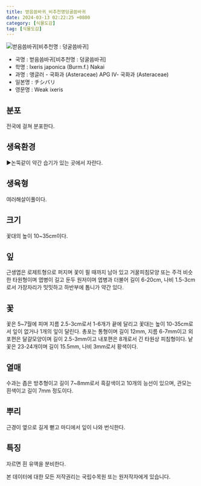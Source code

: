 ```yaml
---
title: 벋음씀바귀_비추천명덩굴씀바귀
date: 2024-03-13 02:22:25 +0800
category: [식물도감]
tag: [식물도감]
---
```




![벋음씀바귀[비추천명 : 덩굴씀바귀]](/fileUpload/plants/basic/Compositae/Ixeris/2747/1_th2.JPG)
- 국명 : 벋음씀바귀[비추천명 : 덩굴씀바귀]
- 학명 : Ixeris japonica (Burm.f.) Nakai
- 과명 : 앵글러 - 국화과 (Asteraceae) APG Ⅳ- 국화과 (Asteraceae)
- 일본명 : チシバリ
- 영문명 : Weak ixeris


## 분포
전국에 걸쳐 분포한다.
## 생육환경
▶논뚝같이 약간 습기가 있는 곳에서 자란다.
## 생육형
여러해살이풀이다.
## 크기
꽃대의 높이 10~35cm이다.
## 잎
근생엽은 로제트형으로 퍼지며 꽃이 필 때까지 남아 있고 거꿀피침모양 또는 주걱 비슷한 타원형이며 엽병이 길고 둔두 원저이며 엽병과 더불어 길이 6-20cm, 나비 1.5-3cm로서 가장자리가 밋밋하고 하반부에 톱니가 약간 있다.
## 꽃
꽃은 5~7월에 피며 지름 2.5-3cm로서 1-6개가 끝에 달리고 꽃대는 높이 10-35cm로서 잎이 없거나 1개의 잎이 달린다. 총포는 통형이며 길이 12mm, 지름 6-7mm이고 외포편은 달걀모양이며 길이 2.5-3mm이고 내포편은 8개로서 긴 타원상 피침형이다. 낱꽃은 23-24개이며 길이 15.5mm, 나비 3mm로서 황색이다.
## 열매
수과는 좁은 방추형이고 길이 7~8mm로서 흑갈색이고 10개의 능선이 있으며, 관모는 흰색이고 길이 7mm 정도이다.
## 뿌리
근경이 옆으로 길게 뻗고 마디에서 잎이 나와 번식한다.
## 특징
자르면 흰 유액을 분비한다.






본 데이터에 대한 모든 저작권리는 국립수목원 또는 원저작자에게 있습니다.
